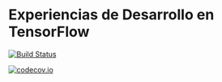 # Experiencias de Desarrollo en TensorFlow

[![Build Status](https://travis-ci.org/nbortolotti/tensorflow-code-experiences.svg?branch=master)](https://travis-ci.org/nbortolotti/tensorflow-code-experiences)

[![codecov.io](https://codecov.io/github/nbortolotti/tensorflow-code-experiences/coverage.svg?branch=master)](https://codecov.io/github/nbortolotti/tensorflow-code-experiences?branch=master)